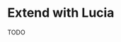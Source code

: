 # Extend with Lucia

<!--
https://github.com/Simmetopia/bethor-thursday/blob/main/src/middleware.tsx

https://github.com/Faustvii/beth-leaderboard

https://github.com/elysiajs/elysia-lucia

https://github.com/augustoedt/elysia-tenant-api
https://github.com/SaltyAom/dorothy

-->

TODO
